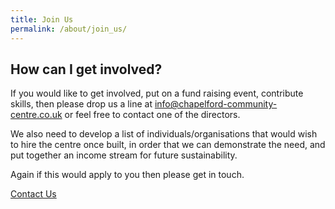 ```yaml
---
title: Join Us
permalink: /about/join_us/
---
```


## How can I get involved?

If you would like to get involved, put on a fund raising event, contribute skills, then please drop us a line at [info@chapelford-community-centre.co.uk](mailto:info@chapelford-community-centre.co.uk) or feel free to contact one of the directors.

We also need to develop a list of individuals/organisations that would wish to hire the centre once built, in order that we can demonstrate the need, and put together an income stream for future sustainability.

Again if this would apply to you then please get in touch.

[Contact Us](mailto:info@chapelford-community-centre.co.uk)
